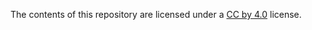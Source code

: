 The contents of this repository are licensed under a [CC by 4.0](https://creativecommons.org/licenses/by/4.0/legalcode) license.
